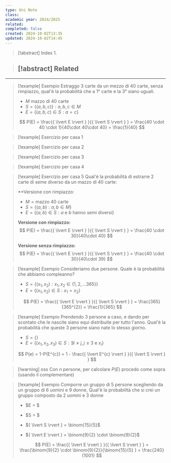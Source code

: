 ```yaml
---
type: Uni Note
class: 
academic year: 2024/2025
related: 
completed: false
created: 2024-10-02T13:35
updated: 2024-10-02T14:45
---
```

>[!abstract] Index
>1. 

>[!abstract] Related
>- 

---

>[!example] Esempio
>Estraggo 3 carte da un mezzo di 40 carte, senza rimpiazzo, qual'è la probabilità che a 1° carte e la 3° siano uguali.
>
>- $M$ mazzo di 40 carte
>- $S = \{ (a,b,c) \}: a,b,c \in M$
>- $E = \{ (a,b,c) \in S: a=c \}$
>
>$$
>P(E) = \frac{{ \lvert E \rvert }  }{{ \lvert S \rvert }  } = \frac{40 \cdot 40 \cdot 1}{40\cdot 40\cdot 40} = \frac{1}{40}
>$$

>[!example] Esercizio per casa 1

>[!example] Esercizio per casa 2

>[!example] Esercizio per casa 3

>[!example] Esercizio per casa 4

>[!example] Esercizio per casa 5
>Qual'è la probabilità di estrarre 2 carte di seme diverso da un mazzo di 40 carte:
>
>**Versione con rimpiazzo:
>- $M = \text{mazzo 40 carte}$
>- $S = \{ (a,b): a,b \in M \}$
>- $E = \{ (a,b) \in S: a \text{ e } b \text{ hanno semi diversi}\}$
>
>**Versione con rimpiazzo:**
>$$
>P(E) = \frac{{ \lvert E \rvert }  }{{ \lvert S \rvert }  } = \frac{40 \cdot 30}{40\cdot 40}
>$$
>
>**Versione senza rimpiazzo:**
>$$
>P(E) = \frac{{ \lvert E \rvert }  }{{ \lvert S \rvert }  } = \frac{40 \cdot 30}{40\cdot 39}
>$$

>[!example] Esempio
>Consideriamo due persone. Quale è la probabilità che abbiamo compleanno?
>- $S = \{ (x_{1}, x_{2}): x_{1}, x_{2} \in \{ 1,2,\dots 365 \}\}$
>- $E = \{ (x_{1}, x_{2}) \in S: x_{1} = x_{2}\}$
>
>$$
>P(E) = \frac{{ \lvert E \rvert }  }{{ \lvert S \rvert }  } = \frac{365}{365^{2}} = \frac{1}{365}
>$$

>[!example] Esempio
>Prendendo 3 persone a caso, e dando per scontato che le nascite siano equi distribuite per tutto l'anno. Qual'è la probabilità che queste 3 persone siano nate lo stesso giorno.
>
>- $S = \{  \}$
>- $E = \{ (x_{1},x_{2},x_{3})\in S: \exists i \not= j, j\leq 3 \text{ e } x_{i} \}$
>
>$$
>P(e) = 1-P(E^{c}) = 1 - \frac{{ \lvert E^{c} \rvert }  }{{ \lvert S \rvert }  }
>$$

>[!warning] oss
>Con $n$ persone, per calcolare $P(E)$ procedo come sopra (usando il complementare)

>[!example] Esempio
>Comporre un gruppo di 5 persone scegliendo da un gruppo di 6 uomini e 9 donne, Qual'è la probabilità che si crei un gruppo composto da 2 uomini e 3 donne
>- $E = $
>- $S = $
>
>- ${ \lvert S \rvert } = \binom{15}{5}$
>- ${ \lvert E \rvert } = \binom{9}{2} \cdot \binom{9}{2}$
>  
>$$
>P(E) = \frac{{ \lvert E \rvert }  }{{ \lvert S \rvert }  } = \frac{\binom{9}{2} \cdot \binom{9}{2}}{\binom{15}{5} } = \frac{240}{1001}
>$$
